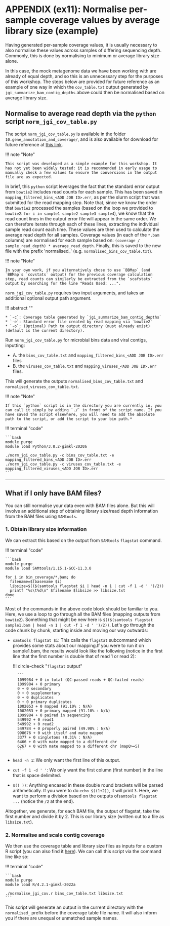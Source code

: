 # APPENDIX (ex11): Normalise per-sample coverage values by average library size (example)

Having generated per-sample coverage values, it is usually necessary to also normalise these values across samples of differing sequencing depth. Commonly, this is done by normalising to minimum or average library size alone. 

In this case, the mock metagenome data we have been working with are already of equal depth, and so this is an unnecessary step for the purposes of this workshop. The steps below are provided for future reference as an example of one way in which the `cov_table.txt` output generated by `jgi_summarize_bam_contig_depths` above could then be normalised based on average library size. 

## Normalise to average read depth via the `python` script `norm_jgi_cov_table.py`

The script `norm_jgi_cov_table.py` is available in the folder `10.gene_annotation_and_coverage/`, and is also available for download for future reference at [this link](../scripts/norm_jgi_cov_table.py). 

!!! note "Note"

    This script was developed as a simple example for this workshop. It has not yet been widely tested: it is recommended in early usage to manually check a few values to ensure the conversions in the output file are as expected.

In brief, this `python` script leverages the fact that the standard error output from `bowtie2` includes read counts for each sample. This has been saved in `mapping_filtered_bins_<ADD JOB ID>.err`, as per the slurm script that was submitted for the read mapping step. Note that, since we know the order that `bowtie2` processed the samples (based on the loop we provided to `bowtie2`: `for i in sample1 sample2 sample3 sample4`), we know that the read count lines in the output error file will appear in the same order. We can therefore iterate through each of these lines, extracting the individual sample read count each time. These values are then used to calculate the average read depth for all samples. Coverage values (in each of the `*.bam` columns) are normalised for each sample based on: `(coverage / sample_read_depth) * average_read_depth`. Finally, this is saved to the new file with the prefix 'normalised_' (e.g. `normalised_bins_cov_table.txt`).

!!! note "Note"

    In your own work, if you alternatively chose to use `BBMap` (and `BBMap`s `covstats` output) for the previous coverage calculation step, read counts can similarly be extracted from the `scafstats` output by searching for the line "Reads Used: ...".

`norm_jgi_cov_table.py` requires two input arguments, and takes an additional optional output path argument.

!!! abstract ""

    * `-c`: Coverage table generated by `jgi_summarize_bam_contig_depths`
    * `-e`: Standard error file created by read mapping via `bowtie2`
    * `-o`: (Optional) Path to output directory (must already exist) (default is the current directory).

Run `norm_jgi_cov_table.py` for microbial bins data and viral contigs, inputting:

* A. the `bins_cov_table.txt` and `mapping_filtered_bins_<ADD JOB ID>.err` files
* B. the `viruses_cov_table.txt` and `mapping_viruses_<ADD JOB ID>.err` files. 

This will generate the outputs `normalised_bins_cov_table.txt` and `normalised_viruses_cov_table.txt`. 

!!! note "Note"

    If this `python` script is in the directory you are currently in, you can call it simply by adding `./` in front of the script name. If you have saved the script elsewhere, you will need to add the absolute path to the script, or add the script to your bin path.*

!!! terminal "code"

    ```bash
    module purge
    module load Python/3.8.2-gimkl-2020a
    
    ./norm_jgi_cov_table.py -c bins_cov_table.txt -e mapping_filtered_bins_<ADD JOB ID>.err
    ./norm_jgi_cov_table.py -c viruses_cov_table.txt -e mapping_filtered_viruses_<ADD JOB ID>.err
    ```

---

## What if I only have BAM files?

You can still normalise your data even with BAM files alone. But this will involve an additional step of obtaining library size/read depth information from the BAM files using `SAMtools`.

### 1. Obtain library size information

We can extract this based on the output from `SAMtools` `flagstat` command.

!!! terminal "code"

    ```bash
    module purge
    module load SAMtools/1.15.1-GCC-11.3.0
    
    for i in bin_coverage/*.bam; do
      filename=$(basename $i)
      libsize=$(($(samtools flagstat $i | head -n 1 | cut -f 1 -d ' ')/2))
      printf "%s\t%d\n" $filename $libsize >> libsize.txt
    done
    ```

Most of the commands in the above code block should be familiar to you. Here, we use a loop to go through all the BAM files (mapping outputs from `bowtie2`). Something that might be new here is `$(($(samtools flagstat sample1.bam | head -n 1 | cut -f 1 -d ' ')/2))`. Let's go through the code chunk by chunk, starting inside and moving our way outwards:

- `samtools flagstat $i`: This calls the `flagstat` subcommand which provides some stats about our mapping.If you were to run it on sample1.bam, the results would look like the following (notice in the first line that the first number is double that of read 1 or read 2):

    !!! circle-check "`flagstat` output"

        ```
        1099984 + 0 in total (QC-passed reads + QC-failed reads)
        1099984 + 0 primary
        0 + 0 secondary
        0 + 0 supplementary
        0 + 0 duplicates
        0 + 0 primary duplicates
        1002053 + 0 mapped (91.10% : N/A)
        1002053 + 0 primary mapped (91.10% : N/A)
        1099984 + 0 paired in sequencing
        549992 + 0 read1
        549992 + 0 read2
        549784 + 0 properly paired (49.98% : N/A)
        998676 + 0 with itself and mate mapped
        3377 + 0 singletons (0.31% : N/A)
        6466 + 0 with mate mapped to a different chr
        6267 + 0 with mate mapped to a different chr (mapQ>=5)
        ``` 

- `head -n 1`: We only want the first line of this output.
- `cut -f 1 -d ' '`: We only want the first column (first number) in the line that is space delimited.
- `$(( ))`: Anything encased in these double round brackets will be parsed arithmetically. If you were to do `echo $((1+2))`, it will print `3`. Here, we want to perform a division based on the outputs of`samtools flagstat ...` (notice the `/2` at the end).

Altogether, we generate, for each BAM file, the output of flagstat, take the first number and divide it by 2. This is our library size (written out to a file as `libsize.txt`). 

### 2. Normalise and scale contig coverage
We then use the coverage table and library size files as inputs for a custom R script (you can also find it [here](../scripts/normalise_jgi_cov.r)). We can call this script via the command line like so:

!!! terminal "code"

    ```bash
    module purge
    module load R/4.2.1-gimkl-2022a
    
    ./normalise_jgi_cov.r bins_cov_table.txt libsize.txt
    ```

This script will generate an output in the current directory with the `normalised_` prefix before the coverage table file name. It will also inform you if there are unequal or unmatched sample names.

